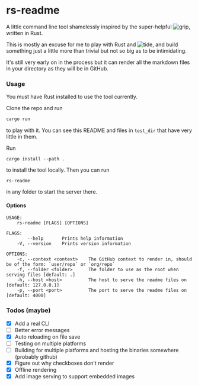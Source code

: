 # rs-readme

A little command line tool shamelessly inspired by the super-helpful
![grip](https://github.com/joeyespo/grip), written in Rust.

This is mostly an excuse for me to play with Rust and ![tide](https://github.com/http-rs/tide),
and build something just a little more than trivial but not so big as to be intimidating.

It's still very early on in the process but it can render all the markdown files in your
directory as they will be in GitHub.

### Usage
You must have Rust installed to use the tool currently.

Clone the repo and run
```bash
cargo run
```
to play with it. You can see this README and files in `test_dir` that have very little
in them.

Run
```
cargo install --path .
```
to install the tool locally. Then you can run
```
rs-readme
```
in any folder to start the server there.

#### Options
```
USAGE:
    rs-readme [FLAGS] [OPTIONS]

FLAGS:
        --help       Prints help information
    -V, --version    Prints version information

OPTIONS:
    -c, --context <context>    The GitHub context to render in, should be of the form: `user/repo` or `org/repo`
    -f, --folder <folder>      The folder to use as the root when serving files [default: .]
    -h, --host <host>          The host to serve the readme files on [default: 127.0.0.1]
    -p, --port <port>          The port to serve the readme files on [default: 4000]
```

### Todos (maybe)
- [x] Add a real CLI
- [ ] Better error messages
- [x] Auto reloading on file save
- [ ] Testing on multiple platforms
- [ ] Building for multiple platforms and hosting the binaries somewhere (probably github)
- [x] Figure out why checkboxes don't render
- [x] Offline rendering
- [x] Add image serving to support embedded images
